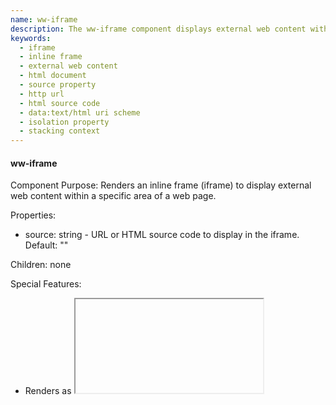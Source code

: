 ```yaml
---
name: ww-iframe
description: The ww-iframe component displays external web content within a specified area of a webpage by rendering an iframe, automatically determining whether the provided source is a URL or HTML code, and isolating it from the parent page's styles.
keywords:
  - iframe
  - inline frame
  - external web content
  - html document
  - source property
  - http url
  - html source code
  - data:text/html uri scheme
  - isolation property
  - stacking context
---
```


#### ww-iframe

Component Purpose: Renders an inline frame (iframe) to display external web content within a specific area of a web page.

Properties:
- source: string - URL or HTML source code to display in the iframe. Default: ""

Children: none

Special Features:
- Renders as <iframe> element
- Shows placeholder in editing mode
- Auto-detects URL vs HTML source
- Isolates content using CSS isolation property

Events: none

Variables: none

ASK: ask for iframe url